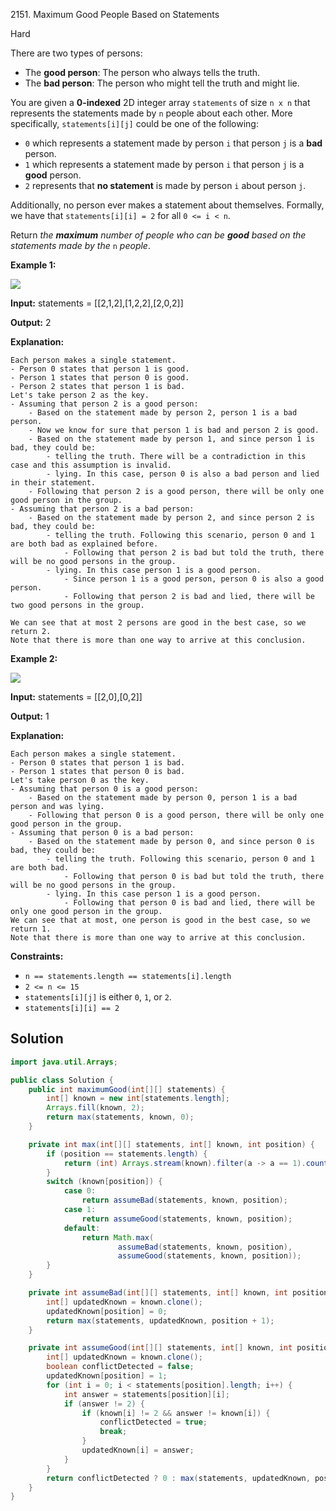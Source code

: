 2151\. Maximum Good People Based on Statements

Hard

There are two types of persons:

*   The **good person**: The person who always tells the truth.
*   The **bad person**: The person who might tell the truth and might lie.

You are given a **0-indexed** 2D integer array `statements` of size `n x n` that represents the statements made by `n` people about each other. More specifically, `statements[i][j]` could be one of the following:

*   `0` which represents a statement made by person `i` that person `j` is a **bad** person.
*   `1` which represents a statement made by person `i` that person `j` is a **good** person.
*   `2` represents that **no statement** is made by person `i` about person `j`.

Additionally, no person ever makes a statement about themselves. Formally, we have that `statements[i][i] = 2` for all `0 <= i < n`.

Return _the **maximum** number of people who can be **good** based on the statements made by the_ `n` _people_.

**Example 1:**

![](https://assets.leetcode.com/uploads/2022/01/15/logic1.jpg)

**Input:** statements = [[2,1,2],[1,2,2],[2,0,2]]

**Output:** 2

**Explanation:**

    Each person makes a single statement.
    - Person 0 states that person 1 is good.
    - Person 1 states that person 0 is good.
    - Person 2 states that person 1 is bad.
    Let's take person 2 as the key.
    - Assuming that person 2 is a good person:
        - Based on the statement made by person 2, person 1 is a bad person.
        - Now we know for sure that person 1 is bad and person 2 is good.
        - Based on the statement made by person 1, and since person 1 is bad, they could be:
            - telling the truth. There will be a contradiction in this case and this assumption is invalid.
            - lying. In this case, person 0 is also a bad person and lied in their statement.
        - Following that person 2 is a good person, there will be only one good person in the group.
    - Assuming that person 2 is a bad person:
        - Based on the statement made by person 2, and since person 2 is bad, they could be:
            - telling the truth. Following this scenario, person 0 and 1 are both bad as explained before.
                - Following that person 2 is bad but told the truth, there will be no good persons in the group.
            - lying. In this case person 1 is a good person.
                - Since person 1 is a good person, person 0 is also a good person.
                - Following that person 2 is bad and lied, there will be two good persons in the group.
                
    We can see that at most 2 persons are good in the best case, so we return 2.
    Note that there is more than one way to arrive at this conclusion. 

**Example 2:**

![](https://assets.leetcode.com/uploads/2022/01/15/logic2.jpg)

**Input:** statements = [[2,0],[0,2]]

**Output:** 1

**Explanation:**

    Each person makes a single statement.
    - Person 0 states that person 1 is bad.
    - Person 1 states that person 0 is bad.
    Let's take person 0 as the key.
    - Assuming that person 0 is a good person:
        - Based on the statement made by person 0, person 1 is a bad person and was lying.
        - Following that person 0 is a good person, there will be only one good person in the group.
    - Assuming that person 0 is a bad person:
        - Based on the statement made by person 0, and since person 0 is bad, they could be:
            - telling the truth. Following this scenario, person 0 and 1 are both bad.
                - Following that person 0 is bad but told the truth, there will be no good persons in the group.
            - lying. In this case person 1 is a good person.
                - Following that person 0 is bad and lied, there will be only one good person in the group.
    We can see that at most, one person is good in the best case, so we return 1.
    Note that there is more than one way to arrive at this conclusion. 

**Constraints:**

*   `n == statements.length == statements[i].length`
*   `2 <= n <= 15`
*   `statements[i][j]` is either `0`, `1`, or `2`.
*   `statements[i][i] == 2`

## Solution

```java
import java.util.Arrays;

public class Solution {
    public int maximumGood(int[][] statements) {
        int[] known = new int[statements.length];
        Arrays.fill(known, 2);
        return max(statements, known, 0);
    }

    private int max(int[][] statements, int[] known, int position) {
        if (position == statements.length) {
            return (int) Arrays.stream(known).filter(a -> a == 1).count();
        }
        switch (known[position]) {
            case 0:
                return assumeBad(statements, known, position);
            case 1:
                return assumeGood(statements, known, position);
            default:
                return Math.max(
                        assumeBad(statements, known, position),
                        assumeGood(statements, known, position));
        }
    }

    private int assumeBad(int[][] statements, int[] known, int position) {
        int[] updatedKnown = known.clone();
        updatedKnown[position] = 0;
        return max(statements, updatedKnown, position + 1);
    }

    private int assumeGood(int[][] statements, int[] known, int position) {
        int[] updatedKnown = known.clone();
        boolean conflictDetected = false;
        updatedKnown[position] = 1;
        for (int i = 0; i < statements[position].length; i++) {
            int answer = statements[position][i];
            if (answer != 2) {
                if (known[i] != 2 && answer != known[i]) {
                    conflictDetected = true;
                    break;
                }
                updatedKnown[i] = answer;
            }
        }
        return conflictDetected ? 0 : max(statements, updatedKnown, position + 1);
    }
}
```